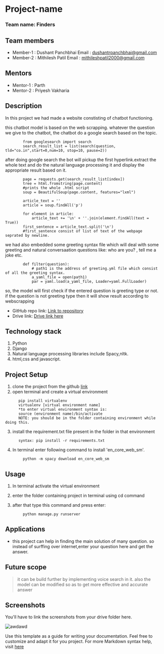 # Project-name

### Team name: Finders

## Team members
* Member-1 : Dushant Panchbhai 
  Email : dushantrpanchbhai@gmail.com
* Member-2 : Mithilesh Patil
  Email : mithileshpatil2000@gmail.com
  
## Mentors
* Mentor-1 : Parth
* Mentor-2 : Priyesh Vakharia

## Description
In this project we had made a website constisting of chatbot functioning.

this chatbot model is based on the web scrapping. whatever the question we give to the chatbot, the chatbot do a google search based on the topic.

```
        from googlesearch import search
        search_result_list = list(search(question, tld="co.in",start=0,num=10, stop=10, pause=2))
```

after doing google search the bot will pickup the first hyperlink.extract the whole text and do the natural language processing it and display the appropriate result based on it.
```     #getting page of particular hyperlink. here index means hyperlink number
        page = requests.get(search_result_list[index])
        tree = html.fromstring(page.content)
        #prints the whole .html script
        soup = BeautifulSoup(page.content, features="lxml")
        
        article_text = ''
        article = soup.findAll('p')
        
        for element in article:
            article_text += '\n' + ''.join(element.findAll(text = True))
        first_sentence = article_text.split('\n')
        #first_sentence consist of list of text of the webpage seprated by newline. 
```

we had also embedded some greeting syntax file which will deal with some greeting and natural conversaation questions like: who are you? , tell me a joke etc. 
```
        def filter(question):
            # path1 is the address of greeting.yml file which consist of all the greeting syntax.
            a_yaml_file = open(path1)
            par = yaml.load(a_yaml_file, Loader=yaml.FullLoader)
```
so, the model will first check if the entered question is greeting type or not. if the question is not greeting type then it will show result according to webscrapping

* GitHub repo link: [Link to repository](https://github.com/dushantpanchbhai/chatbot2.git)
* Drive link: [Drive link here](https://drive.google.com/)

## Technology stack

1. Python
2. Django
3. Natural language processing libraries include Spacy,nltk.
4. html,css and javascript.

## Project Setup
1. clone the project from the github [link](https://github.com/dushantpanchbhai/chatbot2.git)
2. open terminal and create a virtual environment
```
      pip install virtualenv
      virtualenv [virtual environment name]
      *to enter virtual environment syntax is:
      source (environment name)/bin/activate
      NOTE: you should be in the folder containing environment while doing this.
```
3. install the requirement.txt file present in the folder in that environment
```
      syntax: pip install -r requirements.txt
```
4. In terminal enter following command to install 'en_core_web_sm'.
```
        python -m spacy download en_core_web_sm
```
## Usage
1. In terminal activate the virtual environment

2. enter the folder containing project in terminal using cd command

3. after that type this command and press enter:
```
        python manage.py runserver
```

## Applications

* this project can help in finding the main solution of many question. so instead of surffing over internet,enter your question here and get the answer.

## Future scope
>it can be build further by implementing voice search in it. also the model can be modified so as to get more effective and accurate answer

## Screenshots



You'll have to link the screenshots from your drive folder here.

![awdawd](https://drive.google.com/uc?export=view&id=12qPwZT_ceavDAiznWk1w6v83CBMYqULY)

Use this template as a guide for writing your documentation. Feel free to customize and adapt it for you project.
For more Markdown syntax help, visit [here](https://www.markdownguide.org/basic-syntax/)
